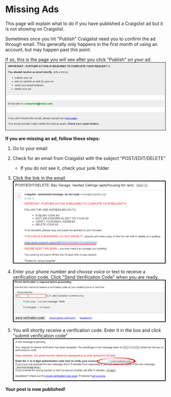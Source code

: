 # Missing Ads
This page will explain what to do if you have published a Craigslist ad but it is not showing on Craigslist.

Sometimes once you hit "Publish" Craigslist need you to confirm the ad through email. This generally only happens in the first month of using an account, but may happen past this point.

If so, this is the page you will see after you click "Publish" on your ad.
![](email2.jpg)

**If you are missing an ad, follow these steps:**
1. Go to your email
2. Check for an email from Craigslist with the subject "POST/EDIT/DELETE"
   - If you do not see it, check your junk folder
3. Click the link in the email
![](email3.jpg)

4. Enter your phone number and choose voice or text to receive a verification code. Click "Send Verification Code" when you are ready.<br>
![](email4.jpg)

5. You will shortly receive a verification code. Enter it in the box and click "submit verification code"
![](email5.jpg)

**Your post is now published!**
